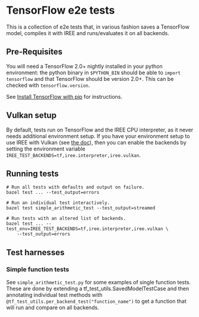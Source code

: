 # TensorFlow e2e tests

This is a collection of e2e tests that, in various fashion saves a TensorFlow
model, compiles it with IREE and runs/evaluates it on all backends.

## Pre-Requisites

You will need a TensorFlow 2.0+ nightly installed in your python environment:
the python binary in `$PYTHON_BIN` should be able to `import tensorflow` and
that TensorFlow should be version 2.0+. This can be checked with
`tensorflow.version`.

See [Install TensorFlow with pip](https://www.tensorflow.org/install/pip) for
instructions.

## Vulkan setup

By default, tests run on TensorFlow and the IREE CPU interpreter, as it never
needs additional environment setup. If you have your environment setup to use
IREE with Vulkan (see [the doc](../../../docs/vulkan_and_spirv.md)), then you
can enable the backends by setting the environment variable
`IREE_TEST_BACKENDS=tf,iree.interpreter,iree.vulkan`.

## Running tests

```shell
# Run all tests with defaults and output on failure.
bazel test ... --test_output=errors

# Run an individual test interactively.
bazel test simple_arithmetic_test --test_output=streamed

# Run tests with an altered list of backends.
bazel test ... --test_env=IREE_TEST_BACKENDS=tf,iree.interpreter,iree.vulkan \
    --test_output=errors
```

## Test harnesses

### Simple function tests

See `simple_arithmetic_test.py` for some examples of single function tests.
These are done by extending a tf_test_utils.SavedModelTestCase and then
annotating individual test methods with
`@tf_test_utils.per_backend_test("function_name")` to get a function that will
run and compare on all backends.
